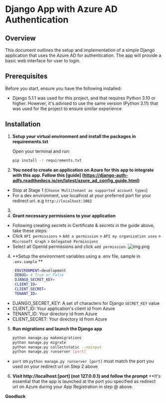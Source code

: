 # Django App with Azure AD Authentication

## Overview

This document outlines the setup and implementation of a simple Django application that uses the Azure AD for authentication. The app will provide a basic web interface for user to login.

## Prerequisites

Before you start, ensure you have the following installed:

- Django 5.1.1 was used for this project, and that requires Python 3.10 or higher. 
However, it's advised to use the same version (Python 3.11) that was used for the project to ensure similar experience 

## Installation

1. **Setup your virtual environment and install the packages in requirements.txt**

   Open your terminal and run:

   ```bash
   pip install -r requirements.txt

2. **You need to create an application on Azure for this app to integrate with this app. Follow this [guide] (https://django-auth-adfs.readthedocs.io/en/latest/azure_ad_config_guide.html)**
- Stop at Stage 1 (`Choose Multitenant as supported account types`)
- For a dev environment, use localhost at your preferred port for your redirect url. e.g `http://localhost:3002`
3. 
4. **Grant necessary permissions to your application**
- Following creating secrets in Certificate & secrets in the guide above, take these steps:
- Click `API permissions` > `Add a permission` > `API my organization uses` > `Microsoft Graph` > `Delegated Permissions`
- Select all OpenId permissions and click `add permission`.
 ![img.png](img.png)

4. **Setup the environment variables using a .env file, sample in `.env.sample` **
   ```bash
    ENVIRONMENT=development
    DEBUG= # True or False
    DJANGO_SECRET_KEY=
    CLIENT_ID=
    CLIENT_SECRET=
    TENANT_ID=
   
- DJANGO_SECRET_KEY: A set of characters for Django `SECRET_KEY` value
- CLIENT_ID: Your application's client id from Azure
- TENANT_ID: Your directory id from Azure
- CLIENT_SECRET: Your directory id from Azure

5. **Run migrations and launch the Django app**
    ```bash
   python manage.py makemigrations
   python manage.py migrate
   python manage.py collectstatic --noinput
   python manage.py runserver [port]
- `port` on `python manage.py runserver [port]` must match the port you used on your redirect url on Step 2 above 

6. **Visit http://localhost:[port] (not 127.0.0.1)  and follow the prompt**
**It's essential that the app is launched at the port you specified as redirect url on Azure during your App Registration in step @ above.

**Goodluck**